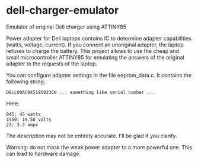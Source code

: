 # dell-charger-emulator
Emulator of original Dell charger using ATTINY85

Power adapter for Dell laptops contains IC to determine adapter capabilities (watts, voltage, current).
If you connect an unoriginal adapter, the laptop refuses to charge the battery.
This project allows to use the cheap and small microcontroller ATTINY85 for emulating the answers
of the original adapter to the requests of the laptop.

You can configure adapter settings in the file eeprom_data.c. It contains the following string:

    DELL00AC045195023CN ... something like serial number ...

Here:

    045: 45 watts
    1950: 19.50 volts
    23: 2.3 amps

The description may not be entirely accurate. I'll be glad if you clarify.

Warning: do not mask the weak power adapter to a more powerful one. This can lead to hardware damage.
